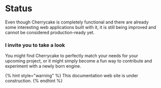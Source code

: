 # Status

Even though Cherrycake is completely functional and there are already some interesting web applications built with it, it is still being improved and cannot be considered production-ready yet.

### I invite you to take a look

You might find Cherrycake to perfectly match your needs for your upcoming project, or it might simply become a fun way to contribute and experiment with a newly born engine.

{% hint style="warning" %}
This documentation web site is under construction.
{% endhint %}



